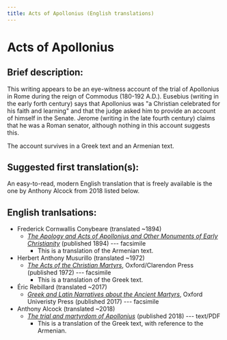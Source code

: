 ```yaml
---
title: Acts of Apollonius (English translations)
---
```


# Acts of Apollonius

## Brief description:

This writing appears to be an eye-witness account of the trial of Apollonius in Rome during the reign of Commodus (180-192 A.D.). Eusebius (writing in the early forth century) says that Apollonius was "a Christian celebrated for his faith and learning" and that the judge asked him to provide an account of himself in the Senate. Jerome (writing in the late fourth century) claims that he was a Roman senator, although nothing in this account suggests this.

The account survives in a Greek text and an Armenian text.

## Suggested first translation(s):

An easy-to-read, modern English translation that is freely available is the one by Anthony Alcock from 2018 listed below.

## English tranlsations:

* Frederick Cornwallis Conybeare (translated ~1894)
  * [*The Apology and Acts of Apollonius and Other Monuments of Early Christianity*](https://archive.org/details/apologyactsofapo00cony) (published 1894) --- facsimile
    * This is a translation of the Armenian text.
* Herbert Anthony Musurillo (translated ~1972)
  * [*The Acts of the Christian Martyrs*](https://archive.org/details/the-acts-of-the-christian-martyrs-by-herbert-anthony-musurillo-z-lib.org), Oxford/Clarendon Press (published 1972) --- facsimile
    * This is a translation of the Greek text.
* Éric Rebillard (translated ~2017)
  * [*Greek and Latin Narratives about the Ancient Martyrs*](https://archive.org/details/rebillard-greek-and-latin-narratives-about-the-ancient-martyrs), Oxford Univeristy Press (published 2017) --- facsimile
* Anthony Alcock (translated ~2018)
  * [*The trial and martyrdom of Apollonius*](Alcock_The-trial-and-martyrdom-of-Apollonius.pdf) (published 2018) --- text/PDF
    * This is a translation of the Greek text, with reference to the Armenian.
